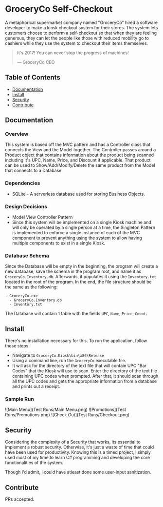 # GroceryCo Self-Checkout
A metaphorical supermarket company named "GroceryCo" hired a software developer to make a kiosk checkout system for their stores. The system lets customers choose to perform a self-checkout so that when they are feeling generous, they can let the people like those with reduced mobility go to cashiers while they use the system to checkout their items themselves.

> It's 2017! You can never stop the progress of machines!
> 
> — GroceryCo CEO

## Table of Contents
- [Documentation](#Documentation)
- [Install](#install)
- [Security](#security)
- [Contribute](#contribute)

## Documentation
### Overview
This system is based off the MVC pattern and has a Controller class that connects the View and the Model together. The Controller passes around a Product object that contains information about the product being scanned including it's UPC, Name, Price, and Discount if applicable. That product can be used to Show/Add/Modify/Delete the same product from the Model that connects to a Database.

### Dependencies
- SQLite - A serverless database used for storing Business Objects.

### Design Decisions
- Model View Controller Pattern
- Since this system will be implemented on a single Kiosk machine and will only be operated by a single person at a time, the Singleton Pattern is implemented to enforce a single instance of each of the MVC component to prevent anything using the system to allow having multiple components to exist in a single Kiosk.

### Database Schema
Since the Database will be empty in the beginning, the program will create a new database, save the schema in the program root, and name it as `GroceryCo.Inventory.db`. Afterwards, it populates it using the `Inventory.txt` located in the root of the program. In the end, the file structure should be the same as the following:
```
- GroceryCo.exe
  - GroceryCo.Inventory.db
  - Inventory.txt
```
The Database will contain 1 table with the fields `UPC`, `Name`, `Price`, `Count`.

## Install
There's no installation necessary for this. To run the application, follow these steps:
- Navigate to `GroceryCo.Kiosk\bin\x86\Release`
- Using a command line, run the `GroceryCo` executable file.
- It will ask for the directory of the text file that will contain UPC "Bar Codes" that the Kiosk will use to scan. Enter the directory of the text file containing UPC codes when prompted.
After that, it should scan through all the UPC codes and gets the appropriate information from a database and prints out a receipt.

### Sample Run
![Main Menu](Test Runs/Main Menu.png)
![Promotions](Test Runs/Promotions.png)
![Check Out](Test Runs/Checkout.png)

## Security
Considering the complexity of a Security that works, its essential to implement a robust security. Otherwise, it's just a waste of time that could have been used for productivity. Knowing this is a timed project, I simply used most of my time to learn C# programming and developing the core functionalities of the system.

Though I'd admit, I could have atleast done some user-input sanitization.

## Contribute
PRs accepted.
